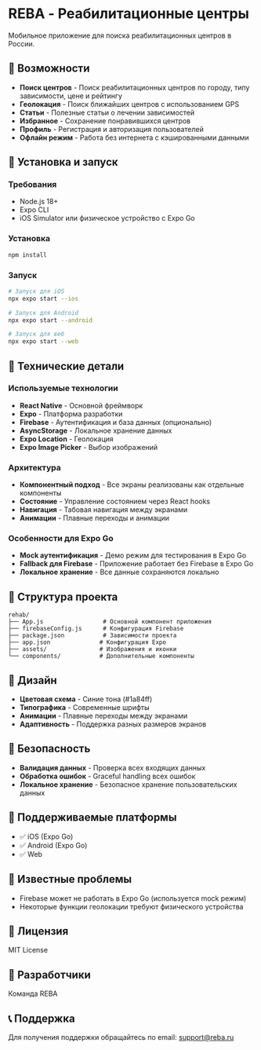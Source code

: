 # REBA - Реабилитационные центры

Мобильное приложение для поиска реабилитационных центров в России.

## 🚀 Возможности

- **Поиск центров** - Поиск реабилитационных центров по городу, типу зависимости, цене и рейтингу
- **Геолокация** - Поиск ближайших центров с использованием GPS
- **Статьи** - Полезные статьи о лечении зависимостей
- **Избранное** - Сохранение понравившихся центров
- **Профиль** - Регистрация и авторизация пользователей
- **Офлайн режим** - Работа без интернета с кэшированными данными

## 📱 Установка и запуск

### Требования
- Node.js 18+
- Expo CLI
- iOS Simulator или физическое устройство с Expo Go

### Установка
```bash
npm install
```

### Запуск
```bash
# Запуск для iOS
npx expo start --ios

# Запуск для Android
npx expo start --android

# Запуск для веб
npx expo start --web
```

## 🔧 Технические детали

### Используемые технологии
- **React Native** - Основной фреймворк
- **Expo** - Платформа разработки
- **Firebase** - Аутентификация и база данных (опционально)
- **AsyncStorage** - Локальное хранение данных
- **Expo Location** - Геолокация
- **Expo Image Picker** - Выбор изображений

### Архитектура
- **Компонентный подход** - Все экраны реализованы как отдельные компоненты
- **Состояние** - Управление состоянием через React hooks
- **Навигация** - Табовая навигация между экранами
- **Анимации** - Плавные переходы и анимации

### Особенности для Expo Go
- **Mock аутентификация** - Демо режим для тестирования в Expo Go
- **Fallback для Firebase** - Приложение работает без Firebase в Expo Go
- **Локальное хранение** - Все данные сохраняются локально

## 📁 Структура проекта

```
rehab/
├── App.js                 # Основной компонент приложения
├── firebaseConfig.js      # Конфигурация Firebase
├── package.json           # Зависимости проекта
├── app.json              # Конфигурация Expo
├── assets/               # Изображения и иконки
└── components/           # Дополнительные компоненты
```

## 🎨 Дизайн

- **Цветовая схема** - Синие тона (#1a84ff)
- **Типографика** - Современные шрифты
- **Анимации** - Плавные переходы между экранами
- **Адаптивность** - Поддержка разных размеров экранов

## 🔐 Безопасность

- **Валидация данных** - Проверка всех входящих данных
- **Обработка ошибок** - Graceful handling всех ошибок
- **Локальное хранение** - Безопасное хранение пользовательских данных

## 📱 Поддерживаемые платформы

- ✅ iOS (Expo Go)
- ✅ Android (Expo Go)
- ✅ Web

## 🐛 Известные проблемы

- Firebase может не работать в Expo Go (используется mock режим)
- Некоторые функции геолокации требуют физического устройства

## 📄 Лицензия

MIT License

## 👥 Разработчики

Команда REBA

## 📞 Поддержка

Для получения поддержки обращайтесь по email: support@reba.ru